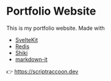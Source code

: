 # Portfolio Website

This is my portfolio website. Made with

-   [SvelteKit](https://kit.svelte.dev)
-   [Redis](https://redis.io/)
-   [Shiki](https://github.com/shikijs/shiki)
-   [markdown-it](https://github.com/markdown-it/markdown-it)

👉 https://scriptraccoon.dev
